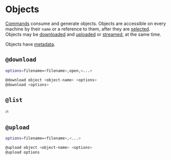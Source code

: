 # Objects

[Commands](commands.md) consume and generate objects. Objects are accessible on every machine by their `name` or a reference to them, after they are [selected](commands/select.md). Objects may be [downloaded](#download) and [uploaded](#upload) or [streamed](#list), at the same time.

Objects have [metadata](metadata.md).


## `@download`

```bash
options=filename=<filename>,open,<...>

@download object <object-name> <options>
@download <options>
```

## `@list`

:fire:

## `@upload`

```bash
options=filename=<filename>,<...>

@upload object <object-name> <options>
@upload options
``` 